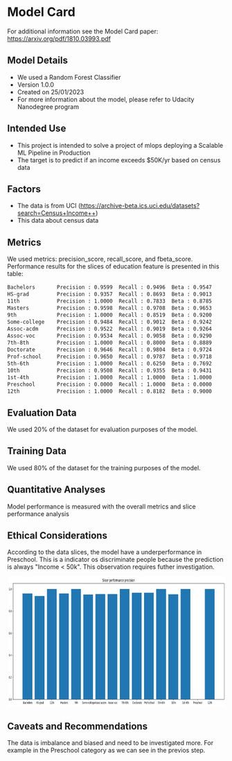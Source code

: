 # Model Card

For additional information see the Model Card paper: https://arxiv.org/pdf/1810.03993.pdf

## Model Details
- We used a Random Forest Classifier
- Version 1.0.0
- Created on 25/01/2023
- For more information about the model, please refer to Udacity Nanodegree program


## Intended Use
- This project is intended to solve a project of mlops deploying a Scalable ML Pipeline in Production
- The target is to predict if an income exceeds $50K/yr based on census data


## Factors
- The data is from UCI (https://archive-beta.ics.uci.edu/datasets?search=Census+Income++)
- This data about census data

## Metrics
We used metrics: precision_score, recall_score,  and fbeta_score. Performance results for the slices of education feature is presented in this table:


    Bachelors       Precision : 0.9599  Recall : 0.9496  Beta : 0.9547
    HS-grad         Precision : 0.9357  Recall : 0.8693  Beta : 0.9013
    11th            Precision : 1.0000  Recall : 0.7833  Beta : 0.8785
    Masters         Precision : 0.9598  Recall : 0.9708  Beta : 0.9653
    9th             Precision : 1.0000  Recall : 0.8519  Beta : 0.9200
    Some-college    Precision : 0.9484  Recall : 0.9012  Beta : 0.9242
    Assoc-acdm      Precision : 0.9522  Recall : 0.9019  Beta : 0.9264
    Assoc-voc       Precision : 0.9534  Recall : 0.9058  Beta : 0.9290
    7th-8th         Precision : 1.0000  Recall : 0.8000  Beta : 0.8889
    Doctorate       Precision : 0.9646  Recall : 0.9804  Beta : 0.9724
    Prof-school     Precision : 0.9650  Recall : 0.9787  Beta : 0.9718
    5th-6th         Precision : 1.0000  Recall : 0.6250  Beta : 0.7692
    10th            Precision : 0.9508  Recall : 0.9355  Beta : 0.9431
    1st-4th         Precision : 1.0000  Recall : 1.0000  Beta : 1.0000
    Preschool       Precision : 0.0000  Recall : 1.0000  Beta : 0.0000
    12th            Precision : 1.0000  Recall : 0.8182  Beta : 0.9000

## Evaluation Data
We used 20% of the dataset for evaluation purposes of the model.

## Training Data
We used 80% of the dataset for the training purposes of the model.

## Quantitative Analyses
Model performance is measured with the overall metrics and slice performance analysis

## Ethical Considerations

According to the data slices, the model have a underperformance in Preschool. This is a indicator os discriminate people because the prediction is always "Income < 50k". This observation requires futher investigation.

<img src = "results/slicer_performance.png?raw=true" width = "700" height = "300" />

## Caveats and Recommendations
The data is imbalance and biased and need to be investigated more. For example in the Preschool category as we can see in the previos step.
